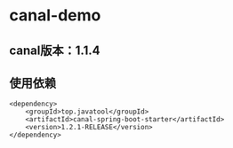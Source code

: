# canal-demo
## canal版本：1.1.4
## 使用依赖
```
<dependency>
    <groupId>top.javatool</groupId>
    <artifactId>canal-spring-boot-starter</artifactId>
    <version>1.2.1-RELEASE</version>
</dependency>
```
